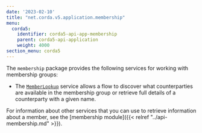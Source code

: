 ```yaml
---
date: '2023-02-10'
title: "net.corda.v5.application.membership"
menu:
  corda5:
    identifier: corda5-api-app-membership
    parent: corda5-api-application
    weight: 4000
section_menu: corda5
---
```


The `membership` package provides the following services for working with membership groups:

* The <a href="../../../../../../api-ref/corda/5.0-beta/java/net/corda/v5/application/membership/MemberLookup.html" target="_blank">`MemberLookup`</a> service allows a flow to discover what counterparties are available in the membership group or retrieve full details of a counterparty with a given name.

For information about other services that you can use to retrieve information about a member, see the [membership module]({{< relref "../api-membership.md" >}}).